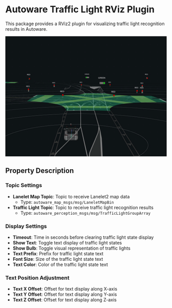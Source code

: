 # Autoware Traffic Light RViz Plugin

This package provides a RViz2 plugin for visualizing traffic light recognition results in Autoware.

![image](visualization.png)

## Property Description

### Topic Settings

- **Lanelet Map Topic**: Topic to receive Lanelet2 map data
  - Type: `autoware_map_msgs/msg/LaneletMapBin`
- **Traffic Light Topic**: Topic to receive traffic light recognition results
  - Type: `autoware_perception_msgs/msg/TrafficLightGroupArray`

### Display Settings

- **Timeout**: Time in seconds before clearing traffic light state display
- **Show Text**: Toggle text display of traffic light states
- **Show Bulb**: Toggle visual representation of traffic lights
- **Text Prefix**: Prefix for traffic light state text
- **Font Size**: Size of the traffic light state text
- **Text Color**: Color of the traffic light state text

### Text Position Adjustment

- **Text X Offset**: Offset for text display along X-axis
- **Text Y Offset**: Offset for text display along Y-axis
- **Text Z Offset**: Offset for text display along Z-axis
